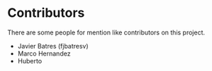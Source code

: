 # Contributors
There are some people for mention like contributors on this project.

- Javier Batres (fjbatresv)
- Marco Hernandez
- Huberto